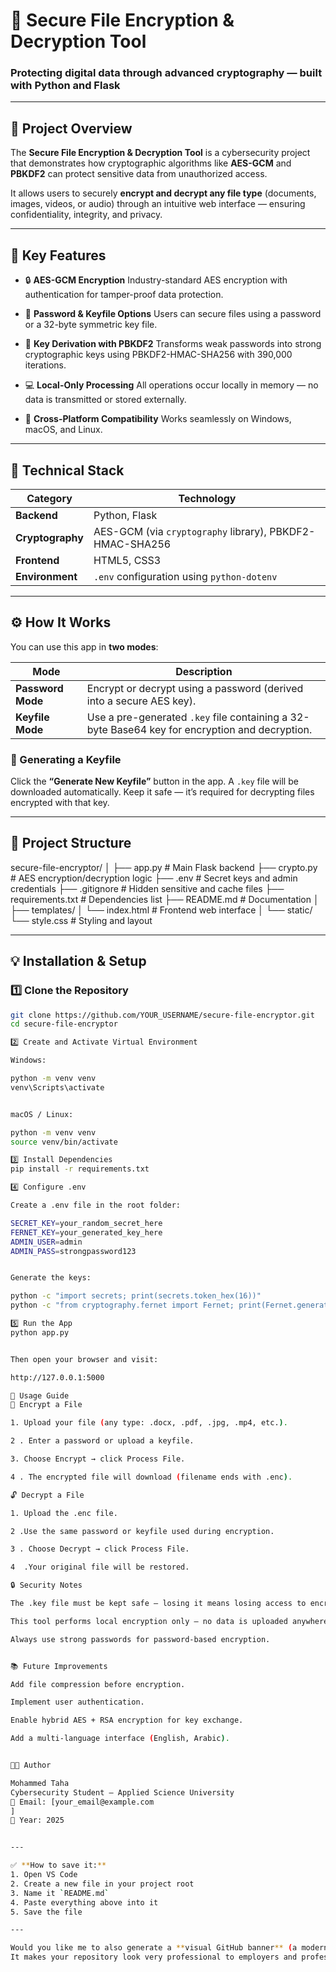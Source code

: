 # 🔐 Secure File Encryption & Decryption Tool

### Protecting digital data through advanced cryptography — built with **Python** and **Flask**

---

## 📘 Project Overview

The **Secure File Encryption & Decryption Tool** is a cybersecurity project that demonstrates how cryptographic algorithms like **AES-GCM** and **PBKDF2** can protect sensitive data from unauthorized access.

It allows users to securely **encrypt and decrypt any file type** (documents, images, videos, or audio) through an intuitive web interface — ensuring confidentiality, integrity, and privacy.

---

## 🧠 Key Features

- 🔒 **AES-GCM Encryption**
  Industry-standard AES encryption with authentication for tamper-proof data protection.

- 🔑 **Password & Keyfile Options**
  Users can secure files using a password or a 32-byte symmetric key file.

- 🧬 **Key Derivation with PBKDF2**
  Transforms weak passwords into strong cryptographic keys using PBKDF2-HMAC-SHA256 with 390,000 iterations.

- 💻 **Local-Only Processing**
  All operations occur locally in memory — no data is transmitted or stored externally.

- 🧾 **Cross-Platform Compatibility**
  Works seamlessly on Windows, macOS, and Linux.

---

## 🧩 Technical Stack

| Category         | Technology                                               |
| ---------------- | -------------------------------------------------------- |
| **Backend**      | Python, Flask                                            |
| **Cryptography** | AES-GCM (via `cryptography` library), PBKDF2-HMAC-SHA256 |
| **Frontend**     | HTML5, CSS3                                              |
| **Environment**  | `.env` configuration using `python-dotenv`               |

---

## ⚙️ How It Works

You can use this app in **two modes**:

| Mode              | Description                                                                                    |
| ----------------- | ---------------------------------------------------------------------------------------------- |
| **Password Mode** | Encrypt or decrypt using a password (derived into a secure AES key).                           |
| **Keyfile Mode**  | Use a pre-generated `.key` file containing a 32-byte Base64 key for encryption and decryption. |

### 🔑 Generating a Keyfile

Click the **“Generate New Keyfile”** button in the app.
A `.key` file will be downloaded automatically.
Keep it safe — it’s required for decrypting files encrypted with that key.

---

## 🧱 Project Structure

secure-file-encryptor/
│
├── app.py # Main Flask backend
├── crypto.py # AES encryption/decryption logic
├── .env # Secret keys and admin credentials
├── .gitignore # Hidden sensitive and cache files
├── requirements.txt # Dependencies list
├── README.md # Documentation
│
├── templates/
│ └── index.html # Frontend web interface
│
└── static/
└── style.css # Styling and layout

---

## 💡 Installation & Setup

### 1️⃣ Clone the Repository

```bash
git clone https://github.com/YOUR_USERNAME/secure-file-encryptor.git
cd secure-file-encryptor

2️⃣ Create and Activate Virtual Environment

Windows:

python -m venv venv
venv\Scripts\activate


macOS / Linux:

python -m venv venv
source venv/bin/activate

3️⃣ Install Dependencies
pip install -r requirements.txt

4️⃣ Configure .env

Create a .env file in the root folder:

SECRET_KEY=your_random_secret_here
FERNET_KEY=your_generated_key_here
ADMIN_USER=admin
ADMIN_PASS=strongpassword123


Generate the keys:

python -c "import secrets; print(secrets.token_hex(16))"
python -c "from cryptography.fernet import Fernet; print(Fernet.generate_key().decode())"

5️⃣ Run the App
python app.py


Then open your browser and visit:

http://127.0.0.1:5000

🧩 Usage Guide
🔐 Encrypt a File

1. Upload your file (any type: .docx, .pdf, .jpg, .mp4, etc.).

2 . Enter a password or upload a keyfile.

3. Choose Encrypt → click Process File.

4 . The encrypted file will download (filename ends with .enc).

🔓 Decrypt a File

1. Upload the .enc file.

2 .Use the same password or keyfile used during encryption.

3 . Choose Decrypt → click Process File.

4  .Your original file will be restored.

🔒 Security Notes

The .key file must be kept safe — losing it means losing access to encrypted data.

This tool performs local encryption only — no data is uploaded anywhere.

Always use strong passwords for password-based encryption.


📚 Future Improvements

Add file compression before encryption.

Implement user authentication.

Enable hybrid AES + RSA encryption for key exchange.

Add a multi-language interface (English, Arabic).


👨‍💻 Author

Mohammed Taha
Cybersecurity Student — Applied Science University
📧 Email: [your_email@example.com
]
📅 Year: 2025


---

✅ **How to save it:**
1. Open VS Code
2. Create a new file in your project root
3. Name it `README.md`
4. Paste everything above into it
5. Save the file

---

Would you like me to also generate a **visual GitHub banner** (a modern header image for the top of your README) with your project title and theme colors?
It makes your repository look very professional to employers and professors.
```
